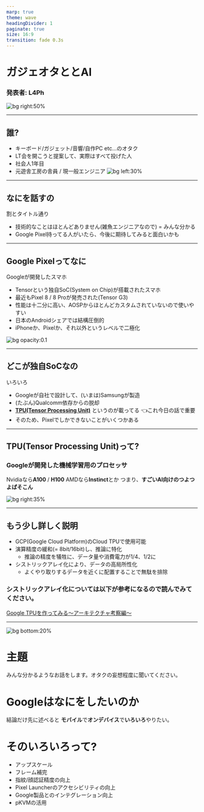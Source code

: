 ```yaml
---
marp: true
theme: wave
headingDivider: 1
paginate: true
size: 16:9
transition: fade 0.3s
---
```


<!-- _class: lead -->
# ガジェオタと<i class="fa-brands fa-google" style="color: #66b9d2;"></i>とAI
### 発表者: L4Ph


![bg right:50%](https://github.com/Katsuyuki-Karasawa.png)

---

<!-- _header: 自己紹介 -->
## 誰?
- キーボード/ガジェット/音響/自作PC etc...のオタク
- LT会を開こうと提案して、実際はすべて投げた人
- 社会人1年目
- 元遊舎工房の舎員 <i class="fa-regular fa-keyboard" style="color: #66b9d2;"></i> / 現一般エンジニア
![bg left:30%](https://media.discordapp.net/attachments/915026053481771072/1161133756330033242/PXL_20231010_025009615.jpg?ex=6549a614&is=65373114&hm=7fe82921c18b40479cca4f94413c821836e4112099f80e098e0b841a78881c78&=&width=668&height=890)
---

## なにを話すの
割とタイトル通り
- 技術的なことはほとんどありません(雑魚エンジニアなので) = みんな分かる
- Google Pixel持ってる人がいたら、今後に期待してみると面白いかも

---

## Google Pixelってなに
Googleが開発したスマホ
- Tensorという独自SoC(System on Chip)が搭載されたスマホ
- 最近もPixel 8 / 8 Proが発売された(Tensor G3)
- 性能は十二分に高い、AOSPからほとんどカスタムされていないので使いやすい
- 日本のAndroidシェアでは結構圧倒的
- iPhoneか、Pixelか、それ以外というレベルで二極化

![bg opacity:0.1](https://lh3.googleusercontent.com/r7H10oZ5rVfJjr8IuAmqWHxT_2dt41WSEHW88d0UfvX6VeH_yWDCW35sTs4m1Y2nprz1QCweTLVpi5l8w76rz1yojyaFseDxPOiJnL_vIrnTKp7ylwMMdD4rAaut6iXvBTl1Mt0SVDIpy_Tw2a_dHclfr5BsSi1uTPyRIE57qDL_e5ikMMupAra3RbpCWug)

---

## どこが独自SoCなの
いろいろ
- Googleが自社で設計して、(いまは)Samsungが製造
- (たぶん)Qualcomm依存からの脱却
- [**TPU(Tensor Processing Unit)**](https://cloud.google.com/tpu) というのが載ってる 👈これ今日の話で重要
- そのため、Pixelでしかできないことがいくつかある

---

## TPU(Tensor Processing Unit)って?
### Googleが開発した機械学習用のプロセッサ

Nvidiaなら**A100** / **H100**
AMDなら**Instinct**とか
つまり、**すごいAI向けのつよつよぱそこん**

![bg right:35%](https://storage.googleapis.com/zenn-user-upload/76d0a7d3bb3a27536788cfef.gif)

--- 
## もう少し詳しく説明
- GCP(Google Cloud Platform)のCloud TPUで使用可能
- 演算精度の緩和(= 8bit/16bit)し、推論に特化
    - 推論の精度を犠牲に、データ量や消費電力が1/4、1/2に
- シストリックアレイ化により、データの高局所性化
    - よくやり取りするデータを近くに配置することで無駄を排除

### シストリックアレイ化については以下が参考になるので読んでみてください。
[Google TPUを作ってみる～アーキテクチャ考察編～](https://qiita.com/arutema47/items/b7be3aacd3c0d467a469)

---
![bg bottom:20%](https://storage.googleapis.com/zenn-user-upload/1003622b6afe47f53e70ac84.gif)

# 主題
みんな分かるようなお話をします。オタクの妄想程度に聞いてください。

# Googleはなにをしたいのか
結論だけ先に述べると
**モバイル**で**オンデバイス**で**いろいろ**やりたい。

# そのいろいろって?
- アップスケール
- フレーム補完
- 指紋/顔認証精度の向上
- Pixel Launcherのアクセシビリティの向上
- Google製品とのインテグレーション向上
- pKVMの活用